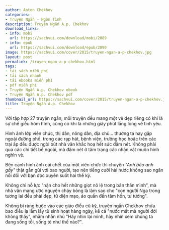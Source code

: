```yaml
---
author: Anton Chekhov
categories:
- Truyện Ngắn - Ngôn Tình
description: Truyện Ngắn A.p. Chekhov
download_links:
- info: mobi
  url: https://sachvui.com/download/mobi/2089
- info: epub
  url: https://sachvui.com/download/epub/2090
image: https://sachvui.com/cover/2015/truyen-ngan-a-p-chekhov.jpg
layout: post
permalink: /truyen-ngan-a-p-chekhov.html
tags:
- tải sách miễn phí
- tải sách nhanh
- tải ebooks miễn phí
- pdf miễn phí
- Truyện Ngắn A.p. Chekhov ebook
- Truyện Ngắn A.p. Chekhov pdf
thumbnail_url: https://sachvui.com/cover/2015/truyen-ngan-a-p-chekhov.jpg
title: Truyện Ngắn A.p. Chekhov
---
```


 <div class="item-desc text-justify"> <p>Với tập hợp 27 truyện ngắn, mỗi truyện đều mang một vẻ đẹp riêng có khi là sự chế giễu hóm hĩnh, cũng có khi là những giây phút lắng lòng về tình yêu.</p><p>Hình ảnh lớp viên chức, thị dân, nông dân, địa chủ... thường ta hay gặp ngoài đường phố, trong các rạp hát, bệnh viện, trường học hoặc trên các trại ấp đều được ngòi bút nhà văn khắc hoạ hết sức đậm nét. Không phải qua các chi tiết bề ngoài, mà đậm nét ở tâm trạng các nhân vật muôn hình nghìn vẻ.</p><p>Bên cạnh hình ảnh cái chết của một viên chức thì chuyện <em>"Anh béo anh gầy" </em>thật gần gũi với bao người, tạo nên tiếng cười hài hước không sao ngăn nổi đối với bạn đọc xuyên suốt hai thế kỷ.</p><p>Không chỉ nỗ lực "nặn cho hết những giọt nô lệ trong bản thân mình", mà nhà văn mang ước nguyện cháy bỏng là làm sao cho "con người Nga trong tương lai đều phải đẹp, từ diện mạo, áo quần đến tâm hồn, tư tưởng".</p><p>Không bị ràng buộc vào các giáo điều cũ kỹ, truyện ngắn Chekhov chứa bao điều lạ lẫm lấy từ sinh hoạt hàng ngày, kể cả "nước mắt mà người đời không thấy", nhằm nhắn nhủ "Hãy nhìn lại mình, hãy nhìn xem chúng ta đang sống tồi, sống tẻ như thế nào?".</p> </div>